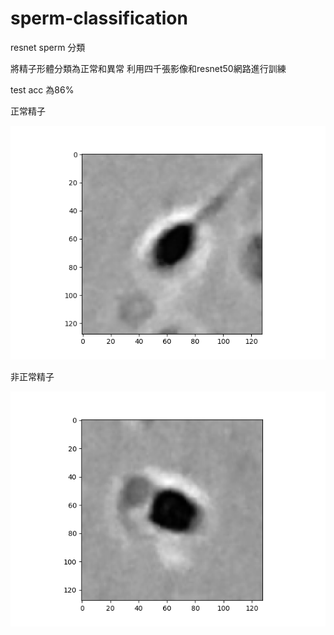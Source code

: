 # sperm-classification
resnet sperm 分類

將精子形體分類為正常和異常
利用四千張影像和resnet50網路進行訓練

test acc 為86%

正常精子

!['normal sperm'](image251.png)

非正常精子

!['unnormal sperm'](image2070.png)
